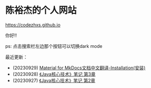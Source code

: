 # 陈裕杰的个人网站

<https://codezhxs.github.io>

你好!!

ps: 点击搜索栏左边那个按钮可以切换dark mode

最近更新：
- (20230929) [Material for MkDocs文档中文翻译-Installation(安装)](https://codezhxs.github.io/website/mkdocs_ch/GettingStart/Installation.md)
- (20230928) [《Java核心技术》笔记 第3章](https://codezhxs.github.io/dev/java/CoreJava/)
- (20230927) [《Java核心技术》笔记 第2章](https://codezhxs.github.io/dev/java/CoreJava/)


